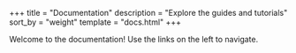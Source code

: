 +++
title = "Documentation"
description = "Explore the guides and tutorials"
sort_by = "weight"
template = "docs.html"
+++

Welcome to the documentation! Use the links on the left to navigate.

